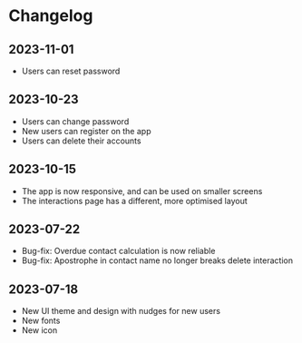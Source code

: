 # Changelog

## 2023-11-01

- Users can reset password

## 2023-10-23

- Users can change password
- New users can register on the app
- Users can delete their accounts

## 2023-10-15

- The app is now responsive, and can be used on smaller screens
- The interactions page has a different, more optimised layout

## 2023-07-22

- Bug-fix: Overdue contact calculation is now reliable
- Bug-fix: Apostrophe in contact name no longer breaks delete interaction

## 2023-07-18

- New UI theme and design with nudges for new users
- New fonts
- New icon
